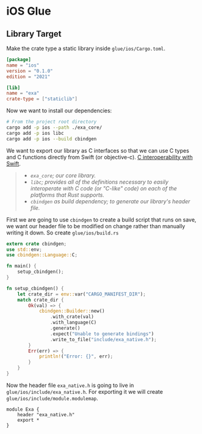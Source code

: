 # iOS Glue

## Library Target

Make the crate type a static library inside `glue/ios/Cargo.toml`.

```toml [hl,6-8]
[package]
name = "ios"
version = "0.1.0"
edition = "2021"

[lib]
name = "exa"
crate-type = ["staticlib"]
```

Now we want to install our dependencies:

```bash
# From the project root directory
cargo add -p ios --path ./exa_core/
cargo add -p ios libc
cargo add -p ios --build cbindgen
```

We want to export our library as C interfaces so that we can use C types and
C functions directly from Swift (or objective-c). [C interoperability with Swift][1].

> - _`exa_core`; our core library._
> - _`libc`; provides all of the definitions necessary to easily interoperate
> with C code (or "C-like" code) on each of the platforms that Rust supports._
> - _`cbindgen` as build dependency; to generate our library's header file._

First we are going to use `cbindgen` to create a build script that runs on save,
we want our header file to be modified on change rather than manually writing it
down. So create `glue/ios/build.rs`

```rust
extern crate cbindgen;
use std::env;
use cbindgen::Language::C;

fn main() {
    setup_cbindgen();
}

fn setup_cbindgen() {
    let crate_dir = env::var("CARGO_MANIFEST_DIR");
    match crate_dir {
        Ok(val) => {
            cbindgen::Builder::new()
                .with_crate(val)
                .with_language(C)
                .generate()
                .expect("Unable to generate bindings")
                .write_to_file("include/exa_native.h");
        }
        Err(err) => {
            println!("Error: {}", err);
        }
    }
}
```

Now the header file `exa_native.h` is going to live in
`glue/ios/include/exa_native.h`. For exporting it we will create `glue/ios/include/module.modulemap`.

```modulemap
module Exa {
    header "exa_native.h"
    export *
}
```

[1]: https://developer.apple.com/documentation/swift/c-interoperability
